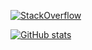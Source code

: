 [![StackOverflow](https://github-readme-stackoverflow.vercel.app/?userID=403681&layout=compact)](https://stackoverflow.com/users/403681/rakka-rage)

[![GitHub stats](https://github-readme-stats.vercel.app/api?username=rakkarage)](https://github.com/rakkarage)

